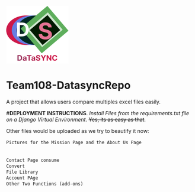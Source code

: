 ![Team_108](ExcelComp/templates/static/images/logo.svg)

# Team108-DatasyncRepo

A project that allows users compare multiples excel files easily.


#**DEPLOYMENT INSTRUCTIONS**.
*Install Files from the requirements.txt file on a Django Virtual Environment*.
	~~Yes, its as easy as that~~.
  
  
  Other files would be uploaded as we try to beautify it now:
```
Pictures for the Mission Page and the About Us Page


Contact Page consume
Convert
File Library
Account PAge
Other Two Functions (add-ons)
```
